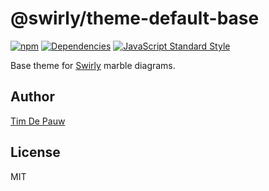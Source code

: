 # @swirly/theme-default-base

[![npm](https://img.shields.io/npm/v/@swirly/theme-default-base.svg)](https://www.npmjs.com/package/@swirly/theme-default-base) [![Dependencies](https://david-dm.org/timdp/swirly/status.svg?path=packages/swirly-theme-default-base)](https://david-dm.org/timdp/swirly?path=packages/swirly-theme-default-base) [![JavaScript Standard Style](https://img.shields.io/badge/code%20style-standard-brightgreen.svg)](https://standardjs.com/)

Base theme for [Swirly](https://github.com/timdp/swirly) marble diagrams.

## Author

[Tim De Pauw](https://tmdpw.eu/)

## License

MIT
